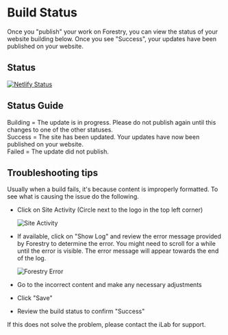 # Build Status

Once you "publish" your work on Forestry, you can view the status of your website building below. Once you see "Success", your updates have been published on your website. 

## Status

[![Netlify Status](https://api.netlify.com/api/v1/badges/3fd5ef1c-9a7a-4f10-9bec-7cc267710ff1/deploy-status)](https://app.netlify.com/sites/csis-trade-guys/deploys)

## Status Guide

Building = The update is in progress. Please do not publish again until this changes to one of the other statuses.  
Success = The site has been updated. Your updates have now been published on your website.  
Failed = The update did not publish. 

## Troubleshooting tips

Usually when a build fails, it's because content is improperly formatted.  To see what is causing the issue do the following.
- Click on Site Activity (Circle next to the logo in the top left corner)  

  ![Site Activity](https://res.cloudinary.com/csisilab/image/upload/v1578601264/site_activity_azttmh.png)

- If available, click on "Show Log" and review the error message provided by Forestry to determine the error. You might need to scroll for a while until the error is visible. The error message will appear towards the end of the log.

  ![Forestry Error](https://res.cloudinary.com/csisilab/image/upload/v1578601268/forestry_error_pmwzb0.png)

- Go to the incorrect content and make any necessary adjustments
- Click "Save"
- Review the build status to confirm "Success"

If this does not solve the problem, please contact the iLab for support.  
